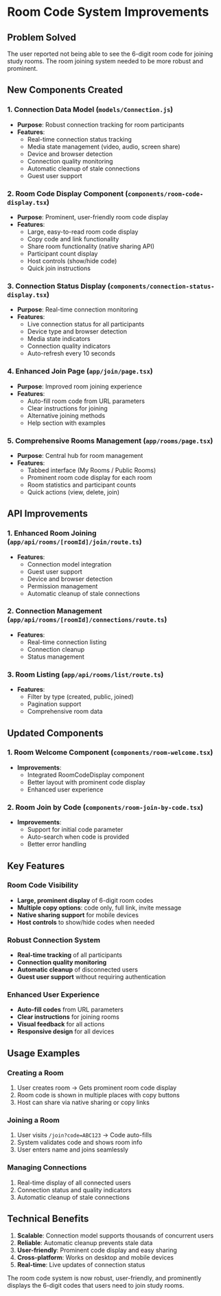 # Room Code System Improvements

## Problem Solved
The user reported not being able to see the 6-digit room code for joining study rooms. The room joining system needed to be more robust and prominent.

## New Components Created

### 1. Connection Data Model (`models/Connection.js`)
- **Purpose**: Robust connection tracking for room participants
- **Features**:
  - Real-time connection status tracking
  - Media state management (video, audio, screen share)
  - Device and browser detection
  - Connection quality monitoring
  - Automatic cleanup of stale connections
  - Guest user support

### 2. Room Code Display Component (`components/room-code-display.tsx`)
- **Purpose**: Prominent, user-friendly room code display
- **Features**:
  - Large, easy-to-read room code display
  - Copy code and link functionality
  - Share room functionality (native sharing API)
  - Participant count display
  - Host controls (show/hide code)
  - Quick join instructions

### 3. Connection Status Display (`components/connection-status-display.tsx`)
- **Purpose**: Real-time connection monitoring
- **Features**:
  - Live connection status for all participants
  - Device type and browser detection
  - Media state indicators
  - Connection quality indicators
  - Auto-refresh every 10 seconds

### 4. Enhanced Join Page (`app/join/page.tsx`)
- **Purpose**: Improved room joining experience
- **Features**:
  - Auto-fill room code from URL parameters
  - Clear instructions for joining
  - Alternative joining methods
  - Help section with examples

### 5. Comprehensive Rooms Management (`app/rooms/page.tsx`)
- **Purpose**: Central hub for room management
- **Features**:
  - Tabbed interface (My Rooms / Public Rooms)
  - Prominent room code display for each room
  - Room statistics and participant counts
  - Quick actions (view, delete, join)

## API Improvements

### 1. Enhanced Room Joining (`app/api/rooms/[roomId]/join/route.ts`)
- **Features**:
  - Connection model integration
  - Guest user support
  - Device and browser detection
  - Permission management
  - Automatic cleanup of stale connections

### 2. Connection Management (`app/api/rooms/[roomId]/connections/route.ts`)
- **Features**:
  - Real-time connection listing
  - Connection cleanup
  - Status management

### 3. Room Listing (`app/api/rooms/list/route.ts`)
- **Features**:
  - Filter by type (created, public, joined)
  - Pagination support
  - Comprehensive room data

## Updated Components

### 1. Room Welcome Component (`components/room-welcome.tsx`)
- **Improvements**:
  - Integrated RoomCodeDisplay component
  - Better layout with prominent code display
  - Enhanced user experience

### 2. Room Join by Code (`components/room-join-by-code.tsx`)
- **Improvements**:
  - Support for initial code parameter
  - Auto-search when code is provided
  - Better error handling

## Key Features

### Room Code Visibility
- **Large, prominent display** of 6-digit room codes
- **Multiple copy options**: code only, full link, invite message
- **Native sharing support** for mobile devices
- **Host controls** to show/hide codes when needed

### Robust Connection System
- **Real-time tracking** of all participants
- **Connection quality monitoring**
- **Automatic cleanup** of disconnected users
- **Guest user support** without requiring authentication

### Enhanced User Experience
- **Auto-fill codes** from URL parameters
- **Clear instructions** for joining rooms
- **Visual feedback** for all actions
- **Responsive design** for all devices

## Usage Examples

### Creating a Room
1. User creates room → Gets prominent room code display
2. Room code is shown in multiple places with copy buttons
3. Host can share via native sharing or copy links

### Joining a Room
1. User visits `/join?code=ABC123` → Code auto-fills
2. System validates code and shows room info
3. User enters name and joins seamlessly

### Managing Connections
1. Real-time display of all connected users
2. Connection status and quality indicators
3. Automatic cleanup of stale connections

## Technical Benefits

1. **Scalable**: Connection model supports thousands of concurrent users
2. **Reliable**: Automatic cleanup prevents stale data
3. **User-friendly**: Prominent code display and easy sharing
4. **Cross-platform**: Works on desktop and mobile devices
5. **Real-time**: Live updates of connection status

The room code system is now robust, user-friendly, and prominently displays the 6-digit codes that users need to join study rooms.